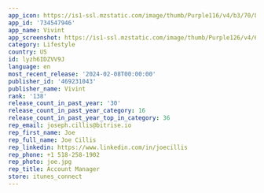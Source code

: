 ```yaml
---
app_icon: https://is1-ssl.mzstatic.com/image/thumb/Purple116/v4/b3/70/8d/b3708d93-849a-4dd1-7d91-20137ff6c0c0/VIVAppIcon-0-0-1x_U007emarketing-0-7-0-85-220.png/1024x1024bb.png
app_id: '734547946'
app_name: Vivint
app_screenshot: https://is1-ssl.mzstatic.com/image/thumb/Purple126/v4/6a/61/ac/6a61ace9-49c8-5500-d4ba-5cb101681734/ec55bc2f-3477-4dff-9dbb-35cdbbf410d3_AppStore_iPhone1.jpg/1284x2778bb.png
category: Lifestyle
country: US
id: lyzh6IDZVV9J
language: en
most_recent_release: '2024-02-08T00:00:00'
publisher_id: '469231043'
publisher_name: Vivint
rank: '138'
release_count_in_past_year: '30'
release_count_in_past_year_category: 16
release_count_in_past_year_top_in_category: 36
rep_email: joseph.cillis@bitrise.io
rep_first_name: Joe
rep_full_name: Joe Cillis
rep_linkedin: https://www.linkedin.com/in/joecillis
rep_phone: +1 518-258-1902
rep_photo: joe.jpg
rep_title: Account Manager
store: itunes_connect
---
```

